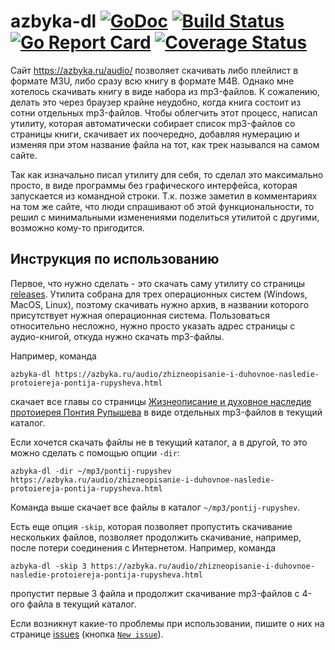 # azbyka-dl [![GoDoc][1]][2] [![Build Status][3]][4] [![Go Report Card][5]][6] [![Coverage Status][7]][8]
            
[1]: https://godoc.org/github.com/dimchansky/azbyka-dl?status.svg
[2]: https://godoc.org/github.com/dimchansky/azbyka-dl
[3]: https://travis-ci.org/dimchansky/azbyka-dl.svg?branch=master
[4]: https://travis-ci.org/dimchansky/azbyka-dl
[5]: https://goreportcard.com/badge/github.com/dimchansky/azbyka-dl
[6]: https://goreportcard.com/report/github.com/dimchansky/azbyka-dl
[7]: https://codecov.io/gh/dimchansky/azbyka-dl/branch/master/graph/badge.svg
[8]: https://codecov.io/gh/dimchansky/azbyka-dl

Сайт https://azbyka.ru/audio/ позволяет скачивать либо плейлист в формате M3U, либо сразу всю книгу в формате M4B. 
Однако мне хотелось скачивать книгу в виде набора из mp3-файлов. К сожалению, делать это через браузер крайне неудобно,
когда книга состоит из сотни отдельных mp3-файлов. Чтобы облегчить этот процесс, написал утилиту, которая 
автоматически собирает список mp3-файлов со страницы книги, скачивает их поочередно, добавляя нумерацию и изменяя 
при этом название файла на тот, как трек назывался на самом сайте.

Так как изначально писал утилиту для себя, то сделал это максимально просто, в виде программы без графического интерфейса,
которая запускается из командной строки. Т.к. позже заметил в комментариях на том же сайте, что люди спрашивают об этой 
функциональности, то решил с минимальными изменениями поделиться утилитой с другими, возможно кому-то пригодится.

## Инструкция по использованию

Первое, что нужно сделать - это скачать саму утилиту со страницы [releases](/releases). Утилита собрана для трех 
операционных систем (Windows, MacOS, Linux), поэтому скачивать нужно архив, в названии которого присутствует нужная
операционная система. Пользоваться относительно несложно, нужно просто указать адрес страницы с аудио-книгой, откуда 
нужно скачать mp3-файлы.

Например, команда

    azbyka-dl https://azbyka.ru/audio/zhizneopisanie-i-duhovnoe-nasledie-protoiereja-pontija-rupysheva.html

скачает все главы со страницы [Жизнеописание и духовное наследие протоиерея Понтия Рупышева](https://azbyka.ru/audio/zhizneopisanie-i-duhovnoe-nasledie-protoiereja-pontija-rupysheva.html)
в виде отдельных mp3-файлов в текущий каталог.

Если хочется скачать файлы не в текущий каталог, а в другой, то это можно сделать с помощью опции `-dir`:

    azbyka-dl -dir ~/mp3/pontij-rupyshev https://azbyka.ru/audio/zhizneopisanie-i-duhovnoe-nasledie-protoiereja-pontija-rupysheva.html
    
Команда выше скачает все файлы в каталог `~/mp3/pontij-rupyshev`.

Есть еще опция `-skip`, которая позволяет пропустить скачивание нескольких файлов, позволяет продолжить скачивание, например,
после потери соединения с Интернетом. Например, команда

    azbyka-dl -skip 3 https://azbyka.ru/audio/zhizneopisanie-i-duhovnoe-nasledie-protoiereja-pontija-rupysheva.html
    
пропустит первые 3 файла и продолжит скачивание mp3-файлов с 4-ого файла в текущий каталог.

Если возникнут какие-то проблемы при использовании, пишите о них на странице [issues](/issues)
(кнопка [`New issue`](/issues/new)).